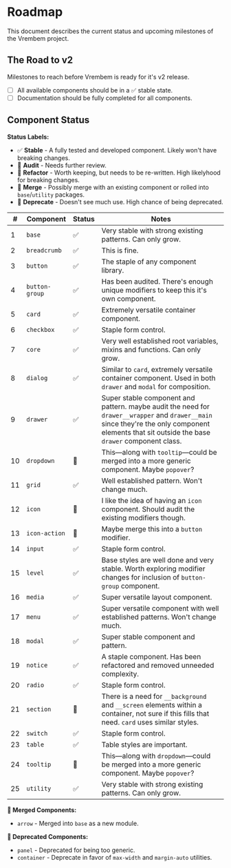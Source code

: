 # Roadmap

This document describes the current status and upcoming milestones of the Vrembem project.

## The Road to v2

Milestones to reach before Vrembem is ready for it's v2 release.

- [ ] All available components should be in a ✅ stable state.
- [ ] Documentation should be fully completed for all components.

## Component Status

__Status Labels:__

- ✅ __Stable__ - A fully tested and developed component. Likely won't have breaking changes.
- 🤔 __Audit__ - Needs further review.
- 📐 __Refactor__ - Worth keeping, but needs to be re-written. High likelyhood for breaking changes.
- 🔗 __Merge__ - Possibly merge with an existing component or rolled into `base`/`utility` packages.
- 🚫 __Deprecate__ - Doesn't see much use. High chance of being deprecated.

| #   | Component      | Status | Notes                                                                                                                                                                                           |
| --- | -------------- | ------ | ----------------------------------------------------------------------------------------------------------------------------------------------------------------------------------------------- |
| 1   | `base`         | ✅      | Very stable with strong existing patterns. Can only grow.                                                                                                                                       |
| 2   | `breadcrumb`   | ✅      | This is fine.                                                                                                                                                                                   |
| 3   | `button`       | ✅      | The staple of any component library.                                                                                                                                                            |
| 4   | `button-group` | ✅      | Has been audited. There's enough unique modifiers to keep this it's own component.                                                                                                              |
| 5   | `card`         | ✅      | Extremely versatile container component.                                                                                                                                                        |
| 6   | `checkbox`     | ✅      | Staple form control.                                                                                                                                                                            |
| 7   | `core`         | ✅      | Very well established root variables, mixins and functions. Can only grow.                                                                                                                      |
| 8   | `dialog`       | ✅      | Similar to `card`, extremely versatile container component. Used in both `drawer` and `modal` for composition.                                                                                  |
| 9   | `drawer`       | ✅      | Super stable component and pattern. maybe audit the need for `drawer__wrapper` and `drawer__main` since they're the only component elements that sit outside the base `drawer` component class. |
| 10  | `dropdown`     | 🔗      | This—along with `tooltip`—could be merged into a more generic component. Maybe `popover`?                                                                                                       |
| 11  | `grid`         | ✅      | Well established pattern. Won't change much.                                                                                                                                                    |
| 12  | `icon`         | 🤔      | I like the idea of having an `icon` component. Should audit the existing modifiers though.                                                                                                      |
| 13  | `icon-action`  | 🔗      | Maybe merge this into a `button` modifier.                                                                                                                                                      |
| 14  | `input`        | ✅      | Staple form control.                                                                                                                                                                            |
| 15  | `level`        | ✅      | Base styles are well done and very stable. Worth exploring modifier changes for inclusion of `button-group` component.                                                                          |
| 16  | `media`        | ✅      | Super versatile layout component.                                                                                                                                                               |
| 17  | `menu`         | ✅      | Super versatile component with well established patterns. Won't change much.                                                                                                                    |
| 18  | `modal`        | ✅      | Super stable component and pattern.                                                                                                                                                             |
| 19  | `notice`       | ✅      | A staple component. Has been refactored and removed unneeded complexity.                                                                                                                        |
| 20  | `radio`        | ✅      | Staple form control.                                                                                                                                                                            |
| 21  | `section`      | 🤔      | There is a need for `__background` and `__screen` elements within a container, not sure if this fills that need. `card` uses similar styles.                                                    |
| 22  | `switch`       | ✅      | Staple form control.                                                                                                                                                                            |
| 23  | `table`        | ✅      | Table styles are important.                                                                                                                                                                     |
| 24  | `tooltip`      | 🔗      | This—along with `dropdown`—could be merged into a more generic component. Maybe `popover`?                                                                                                      |
| 25  | `utility`      | ✅      | Very stable with strong existing patterns. Can only grow.                                                                                                                                       |

__🔗 Merged Components:__

- `arrow` - Merged into `base` as a new module.

__🚫 Deprecated Components:__

- `panel` - Deprecated for being too generic.
- `container` - Deprecate in favor of `max-width` and `margin-auto` utilities.
